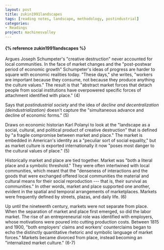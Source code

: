 ```yaml
---
layout: post
title: zukin1991landscapes
tags: [reading notes, landscape, methodology, postindustrial]
categories:
- Readings
project: machinesvalley
---
```



<h4>{% reference zukin1991landscapes %}</h4>

Argues Joseph Schumpeter's "creative destruction" never accounted for local communities. In the face of market changes and the "post-postwar period of economic growth" Schumpeter's ideas of progress are harder to square with economic realities today. "These days," she writes, "workers are important because they consume, not because they produce anything the culture values." The result is that "abstract market forces that detach people from social institutions have overpowered specific forces of attachment identified with place." (4)

Says that *postindustrial society* and the idea of *decline and decentralization (deindustrialization)* doesn't capture the "simultaneous advance and decline of economic forms." (5)

Draws on economic historian Karl Polanyi to look at the "landscape as a social, cultural, and political product of creative destruction" that is defined by "a fragile compromise between market and place." The market is embedded in American's identity as a "peculiar sort of social equality," but as market culture is exported internationally it now "poses most danger to the cultural values of place." (5)

Historically market and place are tied together. Market was "both a literal place and a symbolic threshold." They were often intertwined with local communities, which meant that the "denseness of interactions and the goods that were exchanged offered local communities the material and cultural means for their social reproduction --- that is, their survival as communities." In other words, market and place supported one another, evident in the spatial and temporal arrangements of marketplaces. Markets were frequently defined by streets, plazas, and daily life. (6)

Up until the nineteenth century, markets were not separate from place. When the separation of market and place first emerged, so did the labor market. The rise of an entrepreneurial role was identified with employers, whose motivations were poured into cutting production costs. Between 1815 and 1900, "both employers' claims and workers' counterclaims began to echo the distinctly quantitative rhetoric and symbolic language of market forces." Markets became divorced from place, instead becoming an "internalized market culture." (6-7)
